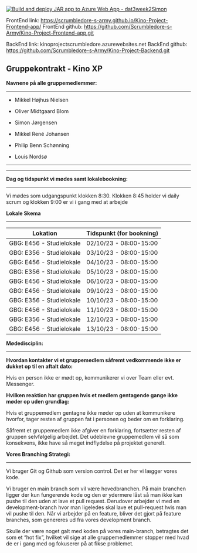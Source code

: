 [![Build and deploy JAR app to Azure Web App - dat3week2Simon](https://github.com/simonj1704/CarsRUs/actions/workflows/main_dat3week2simon.yml/badge.svg)](https://github.com/simonj1704/CarsRUs/actions/workflows/main_dat3week2simon.yml)

FrontEnd link: https://scrumbledore-s-army.github.io/Kino-Project-Frontend-app/
FrontEnd github: https://github.com/Scrumbledore-s-Army/Kino-Project-Frontend-app.git

BackEnd link: kinoprojectscrumbledore.azurewebsites.net
BackEnd github: https://github.com/Scrumbledore-s-Army/Kino-Project-Backend.git



## Gruppekontrakt - Kino XP

  ****Navnene på alle gruppemedlemmer:****
  ___

-   Mikkel Højhus Nielsen
    
-   Oliver Midtgaard Blom
    
-   Simon Jørgensen
    
-   Mikkel René Johansen
    
-   Philip Benn Schønning
    
-   Louis Nordsø
    
___
  ---

**Dag og tidspunkt vi mødes samt lokalebookning:**
___
Vi mødes som udgangspunkt klokken 8:30. Klokken 8:45 holder vi daily scrum og klokken 9:00 er vi i gang med at arbejde

  

**Lokale Skema**
___
| Lokation | Tidspunkt (for bookning) |
|--|--|
| GBG: E456 - Studielokale | 02/10/23 - 08:00-15:00 |
| GBG: E356 - Studielokale | 03/10/23 - 08:00-15:00 |
| GBG: E456 - Studielokale | 04/10/23 - 08:00-15:00 |
| GBG: E356 - Studielokale | 05/10/23 - 08:00-15:00 |
| GBG: E456 - Studielokale | 06/10/23 - 08:00-15:00 |
| GBG: E456 - Studielokale | 09/10/23 - 08:00-15:00 |
| GBG: E356 - Studielokale | 10/10/23 - 08:00-15:00 |
| GBG: E456 - Studielokale | 11/10/23 - 08:00-15:00 |
| GBG: E356 - Studielokale | 12/10/23 - 08:00-15:00 |
| GBG: E456 - Studielokale | 13/10/23 - 08:00-15:00 |


**Mødedisciplin:**
___

**Hvordan kontakter vi et gruppemedlem såfremt vedkommende ikke er dukket op til en aftalt dato:**

Hvis en person ikke er mødt op, kommunikerer vi over Team eller evt. Messenger.

  

**Hvilken reaktion har gruppen hvis et medlem gentagende gange ikke møder op uden grundlag:**

Hvis et gruppemedlem gentagne ikke møder op uden at kommunikere hvorfor, tager resten af gruppen fat i personen og beder om en forklaring.

Såfremt et gruppemedlem ikke afgiver en forklaring, fortsætter resten af gruppen selvfølgelig arbejdet. Det udeblevne gruppemedlem vil så som konsekvens, ikke have så meget indflydelse på projektet generelt.

  
  

**Vores Branching Strategi:**
___

Vi bruger Git og Github som version control. Det er her vi lægger vores kode.

Vi bruger en main branch som vil være hovedbranchen. På main branchen ligger der kun fungerende kode og den er ydermere låst så man ikke kan pushe til den uden at lave et pull request. Derudover arbejder vi med en development-branch hvor man ligeledes skal lave et pull-request hvis man vil pushe til den. Når vi arbejder på en feature, bliver det gjort på feature branches, som genereres ud fra vores development branch.

Skulle der være noget galt med koden på vores main-branch, betragtes det som et “hot fix”, hvilket vil sige at alle gruppemedlemmer stopper med hvad de er i gang med og fokuserer på at fikse problemet.

